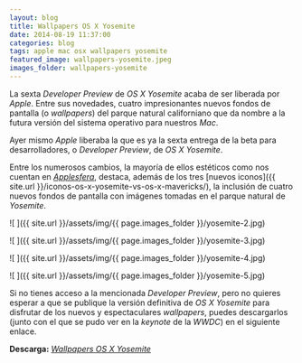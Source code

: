```yaml
---
layout: blog
title: Wallpapers OS X Yosemite
date: 2014-08-19 11:37:00
categories: blog
tags: apple mac osx wallpapers yosemite
featured_image: wallpapers-yosemite.jpeg
images_folder: wallpapers-yosemite
---
```

La sexta *Developer Preview* de *OS X Yosemite* acaba de ser liberada por *Apple*. Entre sus novedades, cuatro impresionantes nuevos fondos de pantalla (o *wallpapers*) del parque natural californiano que da nombre a la futura versión del sistema operativo para nuestros *Mac*.<Sigue Leyendo>
  
Ayer mismo *Apple* liberaba la que es ya la sexta entrega de la beta para desarrolladores, o *Developer Preview*, de *OS X Yosemite*.

Entre los numerosos cambios, la mayoría de ellos estéticos como nos cuentan en [*Applesfera*](http://www.applesfera.com/os-x/estas-son-las-novedades-que-trae-os-x-yosemite-developer-preview-6), destaca, además de los tres [nuevos iconos]({{ site.url }}/iconos-os-x-yosemite-vs-os-x-mavericks/), la inclusión de cuatro nuevos fondos de pantalla con imágenes tomadas en el parque natural de *Yosemite*.  
  
![ ]({{ site.url }}/assets/img/{{ page.images_folder }}/yosemite-2.jpg)

![ ]({{ site.url }}/assets/img/{{ page.images_folder }}/yosemite-3.jpg)

![ ]({{ site.url }}/assets/img/{{ page.images_folder }}/yosemite-4.jpg)  
  
![ ]({{ site.url }}/assets/img/{{ page.images_folder }}/yosemite-5.jpg)  
  
Si no tienes acceso a la mencionada *Developer Preview*, pero no quieres esperar a que se publique la versión definitiva de *OS X Yosemite* para disfrutar de los nuevos y espectaculares *wallpapers*, puedes descargarlos (junto con el que se pudo ver en la *keynote* de la *WWDC*) en el siguiente enlace.

**Descarga:** [*Wallpapers OS X Yosemite*](https://dl.dropboxusercontent.com/u/8761235/Wallpapers%20Yosemite.zip)